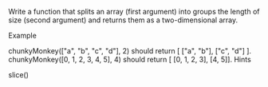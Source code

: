 Write a function that splits an array (first argument) into groups the length of size (second argument) and returns them as a two-dimensional array.

Example

chunkyMonkey(["a", "b", "c", "d"], 2) should return [ ["a", "b"], ["c", "d"] ].
chunkyMonkey([0, 1, 2, 3, 4, 5], 4) should return [ [0, 1, 2, 3], [4, 5]].
Hints

slice()